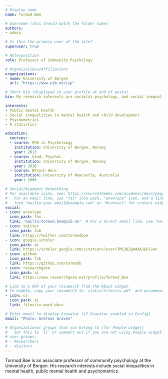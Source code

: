 ```yaml
---
# Display name
name: Tormod Bøe

# Username (this should match the folder name)
authors:
- admin

# Is this the primary user of the site?
superuser: true

# Role/position
role: Professor of Community Psychology

# Organizations/Affiliations
organizations:
- name: University of Bergen
  url: "https://www.uib.no/isp"

# Short bio (displayed in user profile at end of posts)
bio: My research interests are societal psychology, and social inequalities in mental health in children and adolescents.

interests:
- Public mental health
- Social inequalities in mental health and child development
- Psychometrics
- R statistics

education:
  courses:
  - course: PhD in Psycholoogy
    institution: University of Bergen, Norway
    year: 2013
  - course: Cand. Psychol.
    institution: University of Bergen, Norway
    year: 2010
  - course: BPsych Hons
    institution: University of Newcastle, Australia
    year: 2006

# Social/Academic Networking
# For available icons, see: https://sourcethemes.com/academic/docs/page-builder/#icons
#   For an email link, use "fas" icon pack, "envelope" icon, and a link in the
#   form "mailto:your-email@example.com" or "#contact" for contact widget.
social:
- icon: envelope
  icon_pack: fas
  link: 'mailto:tormod.boe@uib.no'  # For a direct email link, use "mailto:tormod.boe@uib.no".
- icon: twitter
  icon_pack: fab
  link: https://twitter.com/tormodboe
- icon: google-scholar
  icon_pack: ai
  link: https://scholar.google.com/citations?user=TMC38ZgAAAAJ&hl=en
- icon: github
  icon_pack: fab
  link: https://github.com/tormodb
- icon: researchgate
  icon_pack: ai
  link: https://www.researchgate.net/profile/Tormod_Boe

# Link to a PDF of your resume/CV from the About widget.
# To enable, copy your resume/CV to `static/files/cv.pdf` and uncomment the lines below.
- icon: cv
  icon_pack: ai
  link: files/cv-word.docx

# Enter email to display Gravatar (if Gravatar enabled in Config)
email: "Photo: Andreas Graven"

# Organizational groups that you belong to (for People widget)
#   Set this to `[]` or comment out if you are not using People widget.
# user_groups:
# - Researchers
# - Visitors
---
```


Tormod Bøe is an associate professor of community psychology at the University of Bergen. His research interests include social inequalities in mental health, public mental health and psychometrics. 